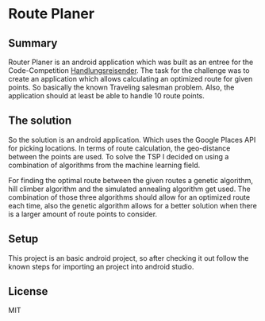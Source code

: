# Route Planer

## Summary

Router Planer is an android application which was built as an entree for the Code-Competition [Handlungsreisender](https://www.it-talents.de/foerderung/code-competition/code-competition-02-2017). The task for the challenge was to create an application which allows calculating an optimized route for given points. So basically the known Traveling salesman problem. Also, the application should at least be able to handle 10 route points.

## The solution

So the solution is an android application. Which uses the Google Places API for picking locations. In terms of route calculation, the geo-distance between the points are used. To solve the TSP I decided on using a combination of algorithms from the machine learning field.

For finding the optimal route between the given routes a genetic algorithm, hill climber algorithm and the simulated annealing algorithm get used. The combination of those three algorithms should allow for an optimized route each time, also the genetic algorithm allows for a better solution when there is a larger amount of route points to consider.


## Setup

This project is an basic android project, so after checking it out follow the known steps for importing an project into android studio.

## License

MIT